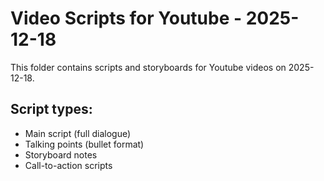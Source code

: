# Video Scripts for Youtube - 2025-12-18

This folder contains scripts and storyboards for Youtube videos on 2025-12-18.

## Script types:
- Main script (full dialogue)
- Talking points (bullet format)
- Storyboard notes
- Call-to-action scripts
